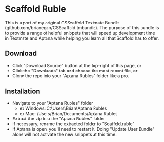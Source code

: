 # Scaffold Ruble
This is a port of my original CSScaffold Textmate Bundle (github.com/brianegan/CSScaffold.tmbundle).
The purpose of this bundle is to provide a range of helpful snippets that will speed up development
time in Textmate and Aptana while helping you learn all that Scaffold has to offer.

## Download

* Click "Download Source" button at the top-right of this page, or
* Click the "Downloads" tab and choose the most recent file, or 
* Clone the repo into your "Aptana Rubles" folder like a pro.

## Installation

* Navigate to your "Aptana Rubles" folder
  * ex Windows: C:\Users\Brian\Aptana Rubles
  * ex Mac: /Users/Brian/Documents/Aptana Rubles
* Extract the zip into the "Aptana Rubles" folder
* If necessary, rename the extracted folder to "Scaffold.ruble"
* If Aptana is open, you'll need to restart it. Doing "Update User Bundle" alone will not activate the new snippets at this time.